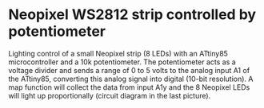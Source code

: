 # Neopixel WS2812 strip controlled by potentiometer

Lighting control of a small Neopixel strip (8 LEDs) with an ATtiny85 microcontroller and a 10k potentiometer.
The potentiometer acts as a voltage divider and sends a range of 0 to 5 volts to the analog input A1 of the ATtiny85, converting this analog signal into digital (10-bit resolution). A map function will collect the data from input A1y and the 8 Neopixel LEDs will light up proportionally (circuit diagram in the last picture).
